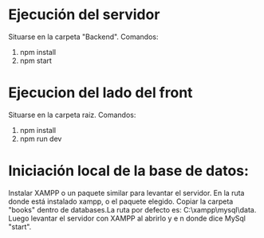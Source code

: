 # Ejecución del servidor

Situarse en la carpeta "Backend".
Comandos:

1. npm install
2. npm start

# Ejecucion del lado del front

Situarse en la carpeta raiz.
Comandos:

1. npm install
2. npm run dev

# Iniciación local de la base de datos:

Instalar XAMPP o un paquete similar para levantar el servidor.
En la ruta donde está instalado xampp, o el paquete elegido. Copiar la carpeta "books" dentro de databases.La ruta por defecto es: C:\xampp\mysql\data.
Luego levantar el servidor con XAMPP al abrirlo y e n donde dice MySql "start".
